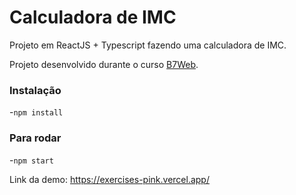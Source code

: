 # Calculadora de IMC

Projeto em ReactJS + Typescript fazendo uma calculadora de IMC.

Projeto desenvolvido durante o curso [B7Web](https://b7web.com.br).

### Instalação
-`npm install`

### Para rodar
-`npm start`

Link da demo: https://exercises-pink.vercel.app/
